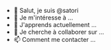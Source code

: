- 👋 Salut, je suis @satori
- 👀 Je m'intéresse à ...
- 🌱 J'apprends actuellement ...
- 💞️ Je cherche à collaborer sur ...
- 📫 Comment me contacter ...

<!---
satori/satori est un dépôt ✨ spécial ✨ car son `README.md` (ce fichier) apparaît sur votre profil GitHub.
Vous pouvez cliquer sur le lien Aperçu pour voir vos modifications.
--->
